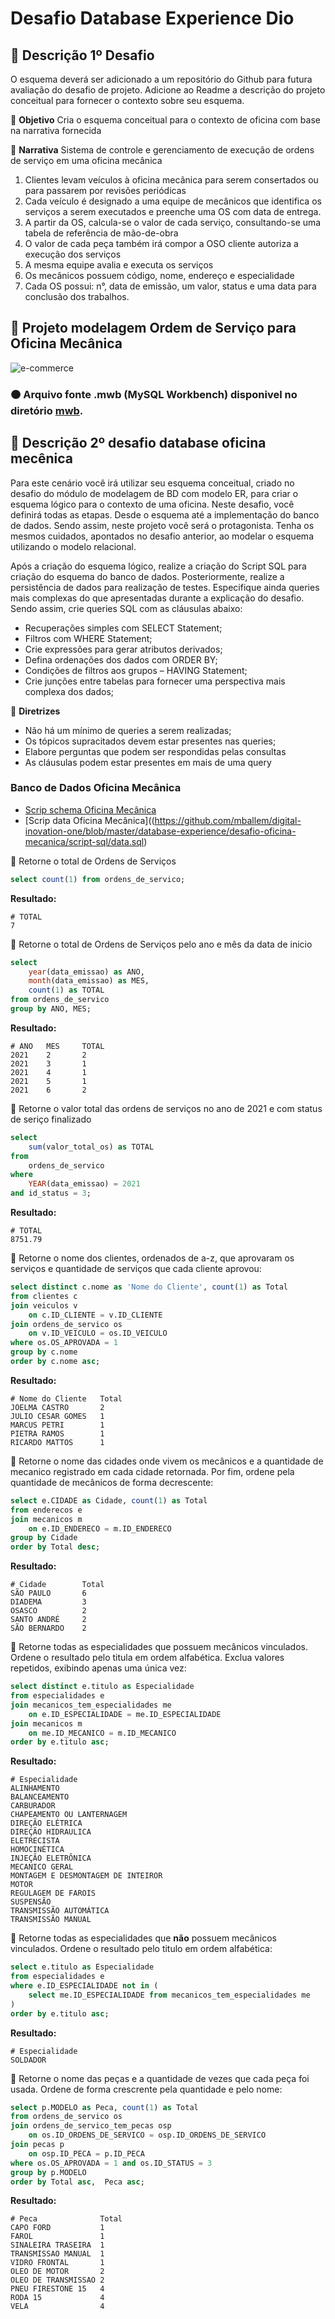 # Desafio Database Experience Dio

## 📑 Descrição 1º Desafio
O esquema deverá ser adicionado a um repositório do Github para futura avaliação do desafio de projeto. Adicione ao Readme a descrição do projeto conceitual para fornecer o contexto sobre seu esquema.

🎯  **Objetivo**
Cria o esquema conceitual para o contexto de oficina com base na narrativa fornecida

📃 **Narrativa**
Sistema de controle e gerenciamento de execução de ordens de serviço em uma oficina mecânica
1. Clientes levam veículos à oficina mecânica para serem consertados ou para passarem por revisões  periódicas
2. Cada veículo é designado a uma equipe de mecânicos que identifica os serviços a serem executados e preenche uma OS com data de entrega.
3. A partir da OS, calcula-se o valor de cada serviço, consultando-se uma tabela de referência de mão-de-obra
4. O valor de cada peça também irá compor a OSO cliente autoriza a execução dos serviços
5. A mesma equipe avalia e executa os serviços
6. Os mecânicos possuem código, nome, endereço e especialidade
7. Cada OS possui: n°, data de emissão, um valor, status e uma data para conclusão dos trabalhos.

## 🔵 Projeto modelagem Ordem de Serviço para Oficina Mecânica

![e-commerce](https://github.com/mballem/digital-inovation-one/blob/master/database-experience/desafio-oficina-mecanica/image/Oficina_Menanica.png)

### 🟠 Arquivo fonte .mwb (MySQL Workbench) disponivel no diretório <a href="https://github.com/mballem/digital-inovation-one/tree/master/database-experience/desafio-oficina-mecanica/mwb" alt="mwb">mwb</a>.

## 📑 Descrição 2º desafio database oficina mecênica
Para este cenário você irá utilizar seu esquema conceitual, criado no desafio do módulo de modelagem de BD com modelo ER, para criar o esquema lógico para o contexto de uma oficina. Neste desafio, você definirá todas as etapas. Desde o esquema até a implementação do banco de dados. Sendo assim, neste projeto você será o protagonista. Tenha os mesmos cuidados, apontados no desafio anterior, ao modelar o esquema utilizando o modelo relacional.

Após a criação do esquema lógico, realize a criação do Script SQL para criação do esquema do banco de dados. Posteriormente, realize a persistência de dados para realização de testes. Especifique ainda queries mais complexas do que apresentadas durante a explicação do desafio. Sendo assim, crie queries SQL com as cláusulas abaixo:

* Recuperações simples com SELECT Statement;
* Filtros com WHERE Statement;
* Crie expressões para gerar atributos derivados;
* Defina ordenações dos dados com ORDER BY;
* Condições de filtros aos grupos – HAVING Statement;
* Crie junções entre tabelas para fornecer uma perspectiva mais complexa dos dados;

📃 **Diretrizes**
* Não há um mínimo de queries a serem realizadas;
* Os tópicos supracitados devem estar presentes nas queries;
* Elabore perguntas que podem ser respondidas pelas consultas
* As cláusulas podem estar presentes em mais de uma query

### Banco de Dados Oficina Mecânica
* [Scrip schema Oficina Mecânica](https://github.com/mballem/digital-inovation-one/blob/master/database-experience/desafio-oficina-mecanica/script-sql/schema.sql)
* [Scrip data Oficina Mecânica]((https://github.com/mballem/digital-inovation-one/blob/master/database-experience/desafio-oficina-mecanica/script-sql/data.sql)

🔎  Retorne o total de Ordens de Serviços
```sql
select count(1) from ordens_de_servico;
```
**Resultado:**
```
# TOTAL
7
```

🔎  Retorne o total de Ordens de Serviços pelo ano e mês da data de inicio
```sql
select 
	year(data_emissao) as ANO,
	month(data_emissao) as MES, 
    count(1) as TOTAL 
from ordens_de_servico
group by ANO, MES;
```
**Resultado:**
```
# ANO	MES	    TOTAL
2021	2	    2
2021	3	    1
2021	4	    1
2021	5	    1
2021	6	    2
```

🔎  Retorne o valor total das ordens de serviços no ano de 2021 e com status de seriço finalizado
```sql
select 
	sum(valor_total_os) as TOTAL
from 
	ordens_de_servico
where 
	YEAR(data_emissao) = 2021
and id_status = 3;
```
**Resultado:**
```
# TOTAL
8751.79
```

🔎  Retorne o nome dos clientes, ordenados de a-z, que aprovaram os serviços e quantidade de serviços que cada
cliente aprovou:
```sql
select distinct c.nome as 'Nome do Cliente', count(1) as Total	 
from clientes c 
join veiculos v
	on c.ID_CLIENTE = v.ID_CLIENTE
join ordens_de_servico os 
	on v.ID_VEICULO = os.ID_VEICULO
where os.OS_APROVADA = 1
group by c.nome
order by c.nome asc;
```
**Resultado:**
```
# Nome do Cliente	Total
JOELMA CASTRO	    2
JULIO CESAR GOMES	1
MARCUS PETRI	    1
PIETRA RAMOS	    1
RICARDO MATTOS	    1
```

🔎  Retorne o nome das cidades onde vivem os mecânicos e a quantidade de mecanico registrado em cada cidade retornada. 
Por fim, ordene pela quantidade de mecânicos de forma decrescente:
```sql
select e.CIDADE as Cidade, count(1) as Total
from enderecos e 
join mecanicos m
	on e.ID_ENDERECO = m.ID_ENDERECO
group by Cidade
order by Total desc;
```
**Resultado:**
```
# Cidade	    Total
SÃO PAULO	    6
DIADEMA	        3
OSASCO	        2
SANTO ANDRÉ	    2
SÃO BERNARDO	2
```

🔎  Retorne todas as especialidades que possuem mecânicos vinculados. Ordene o resultado pelo titula em ordem alfabética.
Exclua valores repetidos, exibindo apenas uma única vez:
```sql
select distinct e.titulo as Especialidade
from especialidades e 
join mecanicos_tem_especialidades me
	on e.ID_ESPECIALIDADE = me.ID_ESPECIALIDADE
join mecanicos m
	on me.ID_MECANICO = m.ID_MECANICO
order by e.titulo asc;
```
**Resultado:**
```
# Especialidade
ALINHAMENTO
BALANCEAMENTO
CARBURADOR
CHAPEAMENTO OU LANTERNAGEM
DIREÇÃO ELÉTRICA
DIREÇÃO HIDRAULICA
ELETRECISTA
HOMOCINÉTICA
INJEÇÃO ELETRÔNICA
MECANICO GERAL
MONTAGEM E DESMONTAGEM DE INTEIROR
MOTOR
REGULAGEM DE FAROIS
SUSPENSÃO
TRANSMISSÃO AUTOMÁTICA
TRANSMISSÃO MANUAL
```

🔎  Retorne todas as especialidades que **não** possuem mecânicos vinculados. Ordene o resultado pelo titulo em ordem alfabética:
```sql
select e.titulo as Especialidade
from especialidades e 
where e.ID_ESPECIALIDADE not in (
	select me.ID_ESPECIALIDADE from mecanicos_tem_especialidades me 
) 
order by e.titulo asc;
```
**Resultado:**
```
# Especialidade
SOLDADOR
```

🔎  Retorne o nome das peças e a quantidade de vezes que cada peça foi usada. Ordene de forma crescrente pela
quantidade e pelo nome:
```sql
select p.MODELO as Peca, count(1) as Total
from ordens_de_servico os
join ordens_de_servico_tem_pecas osp
	on os.ID_ORDENS_DE_SERVICO = osp.ID_ORDENS_DE_SERVICO
join pecas p
	on osp.ID_PECA = p.ID_PECA
where os.OS_APROVADA = 1 and os.ID_STATUS = 3
group by p.MODELO
order by Total asc,  Peca asc;	
```
**Resultado:**
```
# Peca	            Total
CAPO FORD	        1
FAROL	            1
SINALEIRA TRASEIRA	1
TRANSMISSAO MANUAL	1
VIDRO FRONTAL	    1
OLEO DE MOTOR	    2
OLEO DE TRANSMISSAO	2
PNEU FIRESTONE 15	4
RODA 15	            4
VELA	            4
```